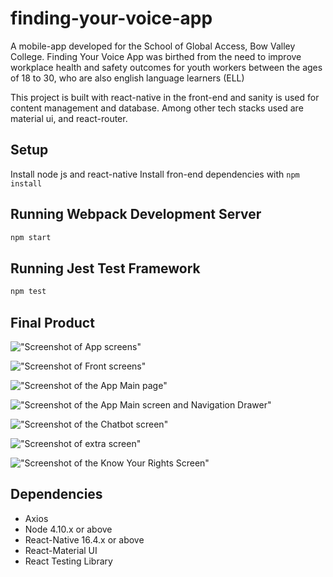 # finding-your-voice-app
A mobile-app developed for the School of Global Access, Bow Valley College. Finding Your Voice App was birthed from the need to improve workplace health and safety outcomes for youth workers between the ages of 18 to 30, who are also english language learners (ELL)


This project is built with react-native in the front-end and sanity is used for content management and database. Among other tech stacks used are material ui, and react-router.

## Setup

Install node js and react-native
Install fron-end dependencies with `npm install`


## Running Webpack Development Server

```sh
npm start
```

## Running Jest Test Framework

```sh
npm test
```

## Final Product

!["Screenshot of App screens"](https://github.com/lateefazeez/fyv-app/blob/master/assets/images/1605716186241.jpeg?raw=true)

!["Screenshot of Front screens"](https://github.com/lateefazeez/fyv-app/blob/master/assets/images/Extra%20Image%208.png?raw=true)

!["Screenshot of the App Main page"](https://github.com/lateefazeez/fyv-app/blob/master/assets/images/Main%20App%20Image.png?raw=truee)

!["Screenshot of the App Main screen and Navigation Drawer"](https://github.com/lateefazeez/fyv-app/blob/master/assets/images/Extra%20Image%209.png?raw=true)

!["Screenshot of the Chatbot screen"](https://github.com/lateefazeez/fyv-app/blob/master/assets/images/Extra%20Image%204.png?raw=true)

!["Screenshot of extra screen"](https://github.com/lateefazeez/fyv-app/blob/master/assets/images/Extra%20Image%202.png?raw=true)

!["Screenshot of the Know Your Rights Screen"](https://github.com/lateefazeez/fyv-app/blob/master/assets/images/Extra%20Image%201.png?raw=true)


## Dependencies

- Axios
- Node 4.10.x or above
- React-Native 16.4.x or above
- React-Material UI
- React Testing Library


